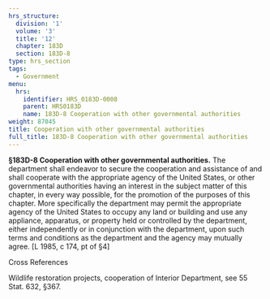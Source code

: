 ```yaml
---
hrs_structure:
  division: '1'
  volume: '3'
  title: '12'
  chapter: 183D
  section: 183D-8
type: hrs_section
tags:
  - Government
menu:
  hrs:
    identifier: HRS_0183D-0008
    parent: HRS0183D
    name: 183D-8 Cooperation with other governmental authorities
weight: 87045
title: Cooperation with other governmental authorities
full_title: 183D-8 Cooperation with other governmental authorities
---
```

**§183D-8 Cooperation with other governmental authorities.** The department shall endeavor to secure the cooperation and assistance of and shall cooperate with the appropriate agency of the United States, or other governmental authorities having an interest in the subject matter of this chapter, in every way possible, for the promotion of the purposes of this chapter. More specifically the department may permit the appropriate agency of the United States to occupy any land or building and use any appliance, apparatus, or property held or controlled by the department, either independently or in conjunction with the department, upon such terms and conditions as the department and the agency may mutually agree. [L 1985, c 174, pt of §4]

Cross References

Wildlife restoration projects, cooperation of Interior Department, see 55 Stat. 632, §367.